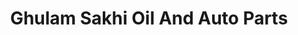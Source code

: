 ---
title: "Ghulam Sakhi Oil And Auto Parts"
url: /karachi/ghulam-sakhi-oil-and-auto-parts/
shop: car parts
---